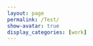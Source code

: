 ```yaml
---
layout: page
permalink: /Test/
show-avatar: true
display_categories: [work]
---
```

<html>
<body>
<script type="text/javascript" src="https://unpkg.com/@babel/polyfill@7.0.0/dist/polyfill.js"></script>
<script type="text/javascript" src="https://unpkg.com/vtk.js"></script>
<script type="text/javascript">  
  var fullScreenRenderer = vtk.Rendering.Misc.vtkFullScreenRenderWindow.newInstance({
    background: [0, 0, 0],
    //rootContainer: document.body,
    containerStyle: { width: '1000px', height: "800px" } 
  });
  var actor = vtk.Rendering.Core.vtkActor.newInstance();
  var mapper = vtk.Rendering.Core.vtkMapper.newInstance(); // this is the right mapper
  var reader = vtk.IO.XML.vtkXMLPolyDataReader.newInstance();
  var camera             = vtk.Rendering.Core.vtkCamera.newInstance();
  const url              = '/assets/img/sub-sub-035_hole_filled.vtp'; 
  actor.setMapper(mapper);  
  reader.setUrl(url);
  mapper.setInputConnection(reader.getOutputPort());
  var renderer = fullScreenRenderer.getRenderer();
  renderer.addActor(actor);
  //renderer.resetCamera(); // after adding actor resetCamera() so that resetCamera() can take into consideration the bounds of all actors in the scene.
  actor.getProperty().setColor(1.0, 1.0, 1.0);
  camera.setPosition(27.519753836746474, 604.1863725248345, -279.2425808488232);
  camera.setViewAngle(30.0);
  camera.zoom(4);
  renderer.setActiveCamera(camera);
  var renderWindow = fullScreenRenderer.getRenderWindow();
  // add axes
  // Use OpenGL as the backend to view all this
  const openGLRenderWindow = vtk.Rendering.OpenGL.vtkRenderWindow.newInstance();
  renderWindow.addView(openGLRenderWindow);
  // Create a div section to put this into
  const container = document.createElement('div');
document.querySelector('body').appendChild(container);
openGLRenderWindow.setContainer(container);
  // Capture size of the container and set it to the renderWindow
const { width, height } = container.getBoundingClientRect();
openGLRenderWindow.setSize(width, height);
  //Setup an interactor to handle mouse events
  const interactor = vtk.Rendering.Core.vtkRenderWindowInteractor.newInstance();
  interactor.setView(openGLRenderWindow);
  interactor.initialize();
  interactor.bindEvents(container);
  interactor.setInteractorStyle(vtk.Interaction.Style.vtkInteractorStyleTrackballCamera.newInstance());
  // this was part of original code
  //renderWindow.render(); 
  // create orientation widget - add orientation axes
  const axesActor = vtk.Rendering.Core.vtkAxesActor.newInstance();
  const orientationWidget = vtk.Interaction.Widgets.vtkOrientationMarkerWidget.newInstance({
  actor: axesActor,
  interactor: interactor,
  renderer: renderer,
  });
  orientationWidget.setEnabled(true);
  orientationWidget.setViewportCorner(vtk.Interaction.Widgets.vtkOrientationMarkerWidget.Corners.BOTTOM_RIGHT);
//orientationWidget.setViewportSize(0.15);
//orientationWidget.setMinPixelSize(100);
//orientationWidget.setMaxPixelSize(300);
//renderer.resetCamera();
renderWindow.render();
</script>
</body>
</html>



